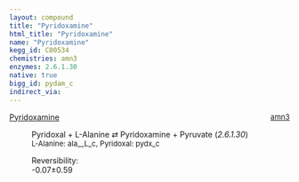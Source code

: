 ```yaml
---
layout: compound
title: "Pyridoxamine"
html_title: "Pyridoxamine"
name: "Pyridoxamine"
kegg_id: C00534
chemistries: amn3
enzymes: 2.6.1.30
native: true
bigg_id: pydam_c
indirect_via: 
---
```

<dl><dt class='rs-product'><a href='/compounds/C00534' class='link-dark' data-bs-toggle='tooltip' data-bs-html='true' data-bs-title='KEGG: C00534'>Pyridoxamine</a><span style='float: right; max-width: 40%'><a href='/chemistries/amn3' class='link-dark opacity-50' style='font-size: small; word-wrap: anywhere;'>amn3</a></span></dt><dd><p>Pyridoxal + L-Alanine &#8644; Pyridoxamine + Pyruvate (<i>2.6.1.30</i>)<br /><span style='font-size: small;'><span data-bs-toggle='tooltip' data-bs-html='true' data-bs-title='KEGG: C00041'>L-Alanine</span>: ala__L_c, <span data-bs-toggle='tooltip' data-bs-html='true' data-bs-title='KEGG: C00250'>Pyridoxal</span>: pydx_c</span><br /><div class="reversibility_info">Reversibility: <div class="progress" style="flex-direction: row-reverse;"><div class="progress-bar bg-success" role="progressbar" style="width: 0.68%" aria-valuenow="-0.06754804102754833" aria-valuemin="0" aria-valuemax="10"></div><div class="progress-bar bg-warning" role="progressbar" style="width: 5.92%" aria-valuenow="-0.06754804102754833" aria-valuemin="0" aria-valuemax="10"></div></div><span>-0.07&plusmn;0.59</span><div class="progress"><div class="progress-bar bg-danger" role="progressbar" style="width: 0%" aria-valuenow="-0.06754804102754833" aria-valuemin="0" aria-valuemax="10"></div></div></div></p><dl></dl></dd></dl>